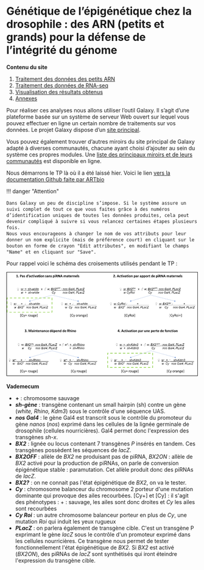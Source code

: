# Génétique de l’épigénétique chez la drosophile : des ARN (petits et grands) pour la défense de l’intégrité du génome

**Contenu du site**

1. [Traitement des données des petits ARN](./srna.md)
2. [Traitement des données de RNA-seq](./rnaseq.md)
3. [Visualisation des résultats obtenus](./igv.md)
4. [Annexes](./annexes.md)

Pour réaliser ces analyses nous allons utiliser l’outil Galaxy. Il s’agit d’une plateforme basée sur un système de serveur Web ouvert sur lequel vous pouvez effectuer en ligne un certain nombre de traitements sur vos données. Le projet Galaxy dispose d’un [site principal](https://usegalaxy.org/).

Vous pouvez également trouver d’autres miroirs du site principal de Galaxy adapté à diverses communautés, chacune ayant choisi d’ajouter au sein du système ces propres modules. Une [liste des principaux miroirs et de leurs communautés](https://galaxyproject.org/use/) est disponible en ligne.

Nous démarrons le TP là où il a été laissé hier. Voici le lien [vers la documentation Github faite par ARTbio](https://artbio.github.io/startbio/AnalyseGenomes_2023/outline/)

!!! danger "Attention"

	Dans Galaxy un peu de discipline s’impose. Si le système assure un suivi complet de tout ce que vous faites grâce à des numéros d’identification uniques de toutes les données produites, cela peut devenir compliqué à suivre si vous relancez certaines étapes plusieurs fois.
	Nous vous encourageons à changer le nom de vos attributs pour leur donner un nom explicite (mais de préférence court) en cliquant sur le bouton en forme de crayon "Edit attributes", en modifiant le champs "Name" et en cliquant sur "Save".

Pour rappel voici le schéma des croisements utilisés pendant le TP :

![Croisements](img/croisements.png "Croisements")

**Vademecum**
 
* **\+** : chromosome sauvage
* ***sh-gène*** : transgène contenant un small hairpin (sh) contre un gène (*white, Rhino, Kdm3*) sous le contrôle d'une séquence UAS.
* ***nos Gal4*** : le gène Gal4 est transcrit sous le contrôle du promoteur du gène *nanos* (*nos*) exprimé dans les cellules de la lignée germinale de drosophile (cellules nourricières). Gal4 permet donc l'expression des transgènes *sh-x*.
* ***BX2*** : lignée ou locus contenant 7 transgènes *P* insérés en tandem. Ces transgènes possèdent les séquences de *lacZ*. 
* ***BX2OFF*** : allèle de *BX2* ne produisant pas de piRNA, *BX2ON* : allèle de *BX2* activé pour la production de piRNAs, on parle de conversion épigénétique stable : paramutation. Cet allèle produit donc des piRNAs de *lacZ*.
* ***BX2?*** : on ne connait pas l'état épigénétique de *BX2*, on va le tester.
* ***Cy*** : chromosome balanceur du chromosome 2 porteur d'une mutation dominante qui provoque des ailes recourbées. [Cy+] et [Cy] : il s'agit des phénotypes : + : sauvage, les ailes sont donc droites et *Cy* les ailes sont recourbées
* ***Cy Roi*** : un autre chromosome balanceur porteur en plus de *Cy*, une mutation *Roi* qui induit les yeux rugueux
* ***PLacZ*** : on parlera également de transgène cible. C'est un transgène P exprimant le gène *lacZ* sous le contrôle d'un promoteur exprimé dans les cellules nourricières. Ce transgène nous permet de tester fonctionnellement l'état épigénétique de *BX2*. Si *BX2* est activé (*BX2ON*), des piRNAs de *lacZ* sont synthétisés qui iront éteindre l'expression du transgène cible.


